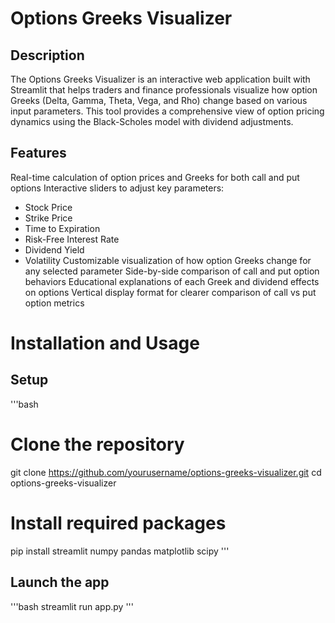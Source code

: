 # Options Greeks Visualizer
## Description
The Options Greeks Visualizer is an interactive web application built with Streamlit that helps traders and finance professionals visualize how option Greeks (Delta, Gamma, Theta, Vega, and Rho) change based on various input parameters. This tool provides a comprehensive view of option pricing dynamics using the Black-Scholes model with dividend adjustments.

## Features
Real-time calculation of option prices and Greeks for both call and put options
Interactive sliders to adjust key parameters:
- Stock Price
- Strike Price
- Time to Expiration
- Risk-Free Interest Rate
- Dividend Yield
- Volatility
Customizable visualization of how option Greeks change for any selected parameter
Side-by-side comparison of call and put option behaviors
Educational explanations of each Greek and dividend effects on options
Vertical display format for clearer comparison of call vs put option metrics

# Installation and Usage
## Setup 
'''bash
# Clone the repository
git clone https://github.com/yourusername/options-greeks-visualizer.git
cd options-greeks-visualizer

# Install required packages
pip install streamlit numpy pandas matplotlib scipy
'''

## Launch the app
'''bash
streamlit run app.py
'''
